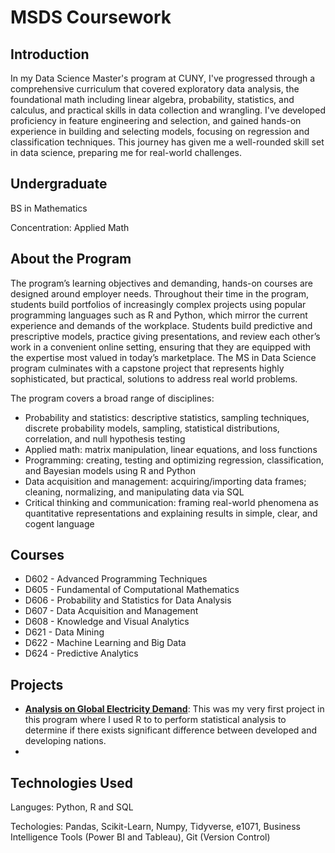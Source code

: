 # MSDS Coursework

## Introduction 

In my Data Science Master's program at CUNY, I've progressed through a comprehensive curriculum that covered exploratory data analysis, the foundational math including linear algebra, probability, statistics, and calculus, and practical skills in data collection and wrangling. I've developed proficiency in feature engineering and selection, and gained hands-on experience in building and selecting models, focusing on regression and classification techniques. This journey has given me a well-rounded skill set in data science, preparing me for real-world challenges.

## Undergraduate

BS in Mathematics 

Concentration: Applied Math

## About the Program

The program’s learning objectives and demanding, hands-on courses are designed around employer needs. Throughout their time in the program, students build portfolios of increasingly complex projects using popular programming languages such as R and Python, which mirror the current experience and demands of the workplace. Students build predictive and prescriptive models, practice giving presentations, and review each other’s work in a convenient online setting, ensuring that they are equipped with the expertise most valued in today’s marketplace. The MS in Data Science program culminates with a capstone project that represents highly sophisticated, but practical, solutions to address real world problems.

The program covers a broad range of disciplines:  

* Probability and statistics: descriptive statistics, sampling techniques, discrete probability models, sampling, statistical distributions, correlation, and null hypothesis testing 
* Applied math: matrix manipulation, linear equations, and loss functions 
* Programming: creating, testing and optimizing regression, classification, and Bayesian models using R and Python 
* Data acquisition and management: acquiring/importing data frames; cleaning, normalizing, and manipulating data via SQL 
* Critical thinking and communication: framing real-world phenomena as quantitative representations and explaining results in simple, clear, and cogent language

## Courses

* D602 - Advanced Programming Techniques
* D605 - Fundamental of Computational Mathematics
* D606 - Probability and Statistics for Data Analysis
* D607 - Data Acquisition and Management
* D608 - Knowledge and Visual Analytics
* D621 - Data Mining
* D622 - Machine Learning and Big Data
* D624 - Predictive Analytics


## Projects

- **[Analysis on Global Electricity Demand]([link-to-project](https://rpubs.com/nick_clim04/1039314))**:
  This was my very first project in this program where I used R to to perform statistical analysis to determine if there exists significant difference between developed and developing nations.
- 

## Technologies Used

Languges: Python, R and SQL

Techologies: Pandas, Scikit-Learn, Numpy, Tidyverse, e1071, Business Intelligence Tools (Power BI and Tableau), Git (Version Control)

